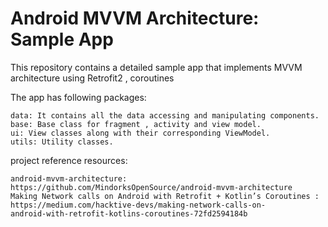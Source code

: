 # Android MVVM Architecture: Sample App
This repository contains a detailed sample app that implements MVVM architecture using Retrofit2 , coroutines  



The app has following packages:

    data: It contains all the data accessing and manipulating components.
    base: Base class for fragment , activity and view model.
    ui: View classes along with their corresponding ViewModel.
    utils: Utility classes.
   
 

project reference resources:

    android-mvvm-architecture: https://github.com/MindorksOpenSource/android-mvvm-architecture
    Making Network calls on Android with Retrofit + Kotlin’s Coroutines :  https://medium.com/hacktive-devs/making-network-calls-on-           android-with-retrofit-kotlins-coroutines-72fd2594184b


